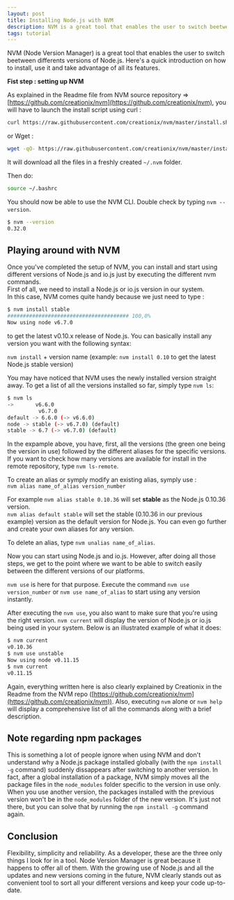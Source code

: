 ```yaml
---
layout: post
title: Installing Node.js with NVM
description: NVM is a great tool that enables the user to switch beetween differents versions of Node.js.
tags: tutorial
---
```


NVM (Node Version Manager) is a great tool that enables the user to switch beetween differents versions of Node.js. Here's a quick introduction on how to install, use it and take advantage of all its features.

**Fist step : setting up NVM**

As explained in the Readme file from NVM source repository => [https://github.com/creationix/nvm](https://github.com/creationix/nvm), you will have to launch the install script using curl :
```bash
curl https://raw.githubusercontent.com/creationix/nvm/master/install.sh | bash
```

or Wget :
```bash
wget -qO- https://raw.githubusercontent.com/creationix/nvm/master/install.sh | bash
```

It will download all the files in a freshly created `~/.nvm` folder.

Then do:
```bash
source ~/.bashrc
```

You should now be able to use the NVM CLI. Double check by typing `nvm --version`.
```bash
$ nvm --version
0.32.0
```

## Playing around with NVM

Once you've completed the setup of NVM, you can install and start using different versions of Node.js and io.js just by executing the different nvm commands.  
First of all, we need to install a Node.js or io.js version in our system.  
In this case, NVM comes quite handy because we just need to type :

```bash
$ nvm install stable
####################################### 100,0%
Now using node v6.7.0
```

to get the latest v0.10.x release of Node.js. You can basically install any version you want with the following syntax:

`nvm install` + version name (example: `nvm install 0.10` to get the latest Node.js stable version)

You may have noticed that NVM uses the newly installed version straight away. To get a list of all the versions installed so far, simply type `nvm ls`:

```bash
$ nvm ls
->       v6.6.0
          v6.7.0
default -> 6.6.0 (-> v6.6.0)
node -> stable (-> v6.7.0) (default)
stable -> 6.7 (-> v6.7.0) (default)
```

In the expample above, you have, first, all the versions (the green one being the version in use) followed by the different aliases for the specific versions.  
If you want to check how many versions are available for install in the remote repository, type `nvm ls-remote`.

To create an alias or symply modify an existing alias, symply use :  
`nvm alias name_of_alias version_number`

For example `nvm alias stable 0.10.36` will set **stable** as the Node.js 0.10.36 version.  
`nvm alias default stable` will set the stable (0.10.36 in our previous example) version as the default version for Node.js. You can even go further and create your own aliases for any version.

To delete an alias, type `nvm unalias name_of_alias`.

Now you can start using Node.js and io.js. However, after doing all those steps, we get to the point where we want to be able to switch easily between the different versions of our platforms.

`nvm use` is here for that purpose. Execute the command `nvm use version_number` or `nvm use name_of_alias` to start using any version instantly.

After executing the `nvm use`, you also want to make sure that you're using the right version. `nvm current` will display the version of Node.js or io.js being used in your system. Below is an illustrated example of what it does:

```bash
$ nvm current
v0.10.36
$ nvm use unstable
Now using node v0.11.15
$ nvm current
v0.11.15
```

Again, everything written here is also clearly explained by Creationix in the Readme from the NVM repo ([https://github.com/creationix/nvm](https://github.com/creationix/nvm)). Also, executing `nvm` alone or `nvm help` will display a comprehensive list of all the commands along with a brief description.

## Note regarding npm packages

This is something a lot of people ignore when using NVM and don't understand why a Node.js package installed globally (with the `npm install -g` command) suddenly dissappears after switching to another version. In fact, after a global installation of a package, NVM simply moves all the package files in the `node_modules` folder specific to the version in use only. When you use another version, the packages installed with the previous version won't be in the `node_modules` folder of the new version. It's just not there, but you can solve that by running the `npm install -g` command again.

## Conclusion

Flexibility, simplicity and reliability. As a developer, these are the three only things I look for in a tool. Node Version Manager is great because it happens to offer all of them. With the growing use of Node.js and all the updates and new versions coming in the future, NVM clearly stands out as convenient tool to sort all your different versions and keep your code up-to-date.
